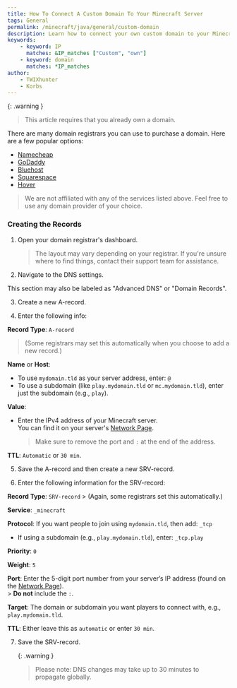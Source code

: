 ```yaml
---
title: How To Connect A Custom Domain To Your Minecraft Server
tags: General
permalink: /minecraft/java/general/custom-domain
description: Learn how to connect your own custom domain to your Minecraft server.
keywords:
    - keyword: IP
      matches: &IP_matches ["Custom", "own"]
    - keyword: domain
      matches: *IP_matches
author:
    - TWIXhunter
    - Korbs
---
```


{: .warning }
> This article requires that you already own a domain.

There are many domain registrars you can use to purchase a domain. Here are a few popular options:

- [Namecheap](https://namecheap.com/)
- [GoDaddy](https://godaddy.com)
- [Bluehost](https://bluehost.com/domains)
- [Squarespace](https://domains.squarespace.com/)
- [Hover](https://www.hover.com/)

> We are not affiliated with any of the services listed above. Feel free to use any domain provider of your choice.

### Creating the Records

1. Open your domain registrar's dashboard.

    > The layout may vary depending on your registrar. If you're unsure where to find things, contact their support team for assistance.

2. Navigate to the DNS settings.

This section may also be labeled as "Advanced DNS" or "Domain Records".

3. Create a new A-record.

4. Enter the following info:

**Record Type**:
`A-record`
> (Some registrars may set this automatically when you choose to add a new record.)

**Name** or **Host**:
- To use `mydomain.tld` as your server address, enter: `@`
- To use a subdomain (like `play.mydomain.tld` or `mc.mydomain.tld`), enter just the subdomain (e.g., `play`).

**Value**:
- Enter the IPv4 address of your Minecraft server.  
  You can find it on your server's [Network Page](https://client.falixnodes.net/server/network).  
  > Make sure to remove the port and `:` at the end of the address.

**TTL**:
`Automatic` or `30 min`.

5. Save the A-record and then create a new SRV-record.

6. Enter the following information for the SRV-record:

**Record Type**:
`SRV-record`
    > (Again, some registrars set this automatically.)

**Service**: 
`_minecraft`

**Protocol**:
If you want people to join using `mydomain.tld`, then add: `_tcp`
- If using a subdomain (e.g., `play.mydomain.tld`), enter: `_tcp.play`

**Priority**:
`0`

**Weight**:
`5`

**Port**:
Enter the 5-digit port number from your server’s IP address (found on the [Network Page](https://client.falixnodes.net/server/network)).  
    > **Do not** include the `:`.

**Target**:
The domain or subdomain you want players to connect with, e.g., `play.mydomain.tld`.

**TTL**:
Either leave this as `automatic` or enter `30 min`.

7. Save the SRV-record.

    {: .warning }
     > Please note: DNS changes may take up to 30 minutes to propagate globally.